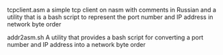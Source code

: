  
 tcpсlient.asm a simple tcp client on nasm with comments in Russian and a utility that is a bash script to represent the port number and IP address in network byte order

 addr2asm.sh A utility that provides a bash script for converting a port number and IP address into a network byte order
 
